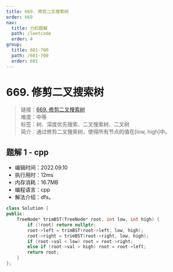 ```yaml
---
title: 669. 修剪二叉搜索树
order: 669
nav:
  title: 力扣题解
  path: /leetcode
  order: 4
group:
  title: 601-700
  path: /601-700
  order: 601
---
```


# 669. 修剪二叉搜索树

> 链接：[669. 修剪二叉搜索树](https://leetcode.cn/problems/trim-a-binary-search-tree/)  
> 难度：中等  
> 标签：树、深度优先搜索、二叉搜索树、二叉树  
> 简介：通过修剪二叉搜索树，使得所有节点的值在[low, high]中。

## 题解 1 - cpp

- 编辑时间：2022.09.10
- 执行用时：12ms
- 内存消耗：16.7MB
- 编程语言：cpp
- 解法介绍：dfs。

```cpp
class Solution {
public:
    TreeNode* trimBST(TreeNode* root, int low, int high) {
        if (!root) return nullptr;
        root->left = trimBST(root->left, low, high);
        root->right = trimBST(root->right, low, high);
        if (root->val < low) root = root->right;
        else if (root->val > high) root = root->left;
        return root;
    }
};
```
